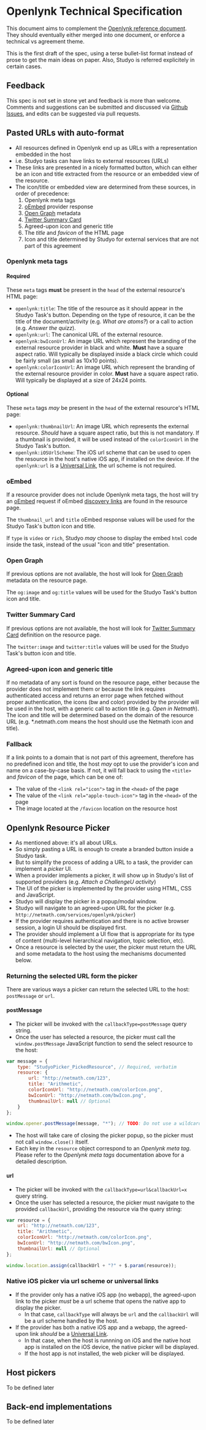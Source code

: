 # Openlynk Technical Specification

This document aims to complement the [Openlynk reference document](https://docs.google.com/document/d/1eoX1TJfKU9gGaS7c8_BNc7bdBoHmqdwM7osnl806Va0/edit?usp=sharing). They should eventually either merged into one document, or enforce a technical vs agreement theme.

This is the first draft of the spec, using a terse bullet-list format instead of prose to get the main ideas on paper. Also, Studyo is referred explicitely in certain cases.

## Feedback

This spec is not set in stone yet and feedback is more than welcome. Comments and suggestions can be submitted and discussed via [Github Issues](https://github.com/Studyo/openlynk/issues), and edits can be suggested via pull requests.

## Pasted URLs with auto-format

* All resources defined in Openlynk end up as URLs with a representation embedded in the host
* i.e. Studyo tasks can have links to external resources (URLs)
* These links are presented in a nicely formatted button, which can either be an icon and title extracted from the resource or an embedded view of the resource.
* The icon/title or embedded view are determined from these sources, in order of precedence:
    1. Openlynk meta tags
    2. [oEmbed](http://oembed.com) provider response
    3. [Open Graph](http://ogp.me) metadata
    4. [Twitter Summary Card](https://dev.twitter.com/cards/types/summary)
    5. Agreed-upon icon and generic title
    6. The _title_ and _favicon_ of the HTML page
    7. Icon and title determined by Studyo for external services that are not part of this agreement

### Openlynk meta tags

#### Required

These `meta` tags **must** be present in the `head` of the external resource's HTML page:

* `openlynk:title`: The title of the resource as it should appear in the Studyo Task's button. Depending on the type of resource, it can be the title of the document/activity (e.g. _What are atoms?_) or a call to action (e.g. _Answer the quizz_).
* `openlynk:url`: The canonical URL of the external resource.
* `openlynk:bwIconUrl`: An image URL which represent the branding of the external resource provider in black and white. **Must** have a square aspect ratio. Will typically be displayed inside a black circle which could be fairly small (as small as 10x10 points).
* `openlynk:colorIconUrl`: An image URL which represent the branding of the external resource provider in color. **Must** have a square aspect ratio. Will typically be displayed at a size of 24x24 points.

#### Optional

These `meta` tags _may_ be present in the `head` of the external resource's HTML page:

* `openlynk:thumbnailUrl`: An image URL which represents the external resource. _Should_ have a square aspect ratio, but this is not mandatory. If a thumbnail is provided, it will be used instead of the `colorIconUrl` in the Studyo Task's button.
* `openlynk:iOSUrlScheme`: The iOS url scheme that can be used to open the resource in the host's native iOS app, if installed on the device. If the `openlynk:url` is a [Universal Link](https://developer.apple.com/library/ios/documentation/General/Conceptual/AppSearch/UniversalLinks.html#//apple_ref/doc/uid/TP40016308-CH12), the url scheme is not required.

### oEmbed

If a resource provider does not include Openlynk meta tags, the host will try an [oEmbed](http://oembed.com) request if oEmbed [discovery links](http://oembed.com/#section4) are found in the resource page.

The `thumbnail_url` and `title` oEmbed response values will be used for the Studyo Task's button icon and title.

If `type` is `video` or `rich`, Studyo _may_ choose to display the embed `html` code inside the task, instead of the usual "icon and title" presentation.

### Open Graph

If previous options are not available, the host will look for [Open Graph](http://ogp.me) metadata on the resource page.

The `og:image` and `og:title` values will be used for the Studyo Task's button icon and title.

### Twitter Summary Card

If previous options are not available, the host will look for [Twitter Summary Card](https://dev.twitter.com/cards/types/summary) definition on the resource page.

The `twitter:image` and `twitter:title` values will be used for the Studyo Task's button icon and title.

### Agreed-upon icon and generic title

If no metadata of any sort is found on the resource page, either because the provider does not implement them or because the link requires authenticated access and returns an error page when fetched without proper authentication, the icons (bw and color) provided by the provider will be used in the host, with a generic call to action title (e.g. _Open in Netmath_). The icon and title will be determined based on the domain of the resource URL (e.g. *.netmath.com means the host should use the Netmath icon and title).

### Fallback

If a link points to a domain that is not part of this agreement, therefore has no predefined icon and title, the host _may_ opt to use the provider's icon and name on a case-by-case basis. If not, it will fall back to using the `<title>` and _favicon_ of the page, which can be one of:

* The value of the `<link rel="icon">` tag in the `<head>` of the page
* The value of the `<link rel="apple-touch-icon">` tag in the `<head>` of the page
* The image located at the `/favicon` location on the resource host

## Openlynk Resource Picker

* As mentioned above: it's all about URLs.
* So simply pasting a URL is enough to create a branded button inside a Studyo task.
* But to simplify the process of adding a URL to a task, the provider can implement a _picker_ UI.
* When a provider implements a picker, it will show up in Studyo's list of supported providers (e.g. _Attach a ChallengeU activity_)
* The UI of the picker is implemented by the provider using HTML, CSS and JavaScript.
* Studyo will display the picker in a popup/modal window.
* Studyo will navigate to an agreed-upon URL for the picker (e.g. `http://netmath.com/services/openlynk/picker`)
* If the provider requires authentication and there is no active browser session, a login UI should be displayed first.
* The provider should implement a UI flow that is appropriate for its type of content (multi-level hierarchical navigation, topic selection, etc).
* Once a resource is selected by the user, the picker must return the URL and some metadata to the host using the mechanisms documented below.

### Returning the selected URL form the picker

There are various ways a picker can return the selected URL to the host: `postMessage` or `url`.

#### postMessage

* The picker will be invoked with the `callbackType=postMessage` query string.
* Once the user has selected a resource, the picker must call the `window.postMessage` JavaScript function to send the select resource to the host:

```javascript
var message = {
    type: "StudyoPicker_PickedResource", // Required, verbatim
    resource: {
        url: "http://netmath.com/123",
        title: "Arithmetic",
        colorIconUrl: "http://netmath.com/colorIcon.png",
        bwIconUrl: "http://netmath.com/bwIcon.png",
        thumbnailUrl: null // Optional
    }
};

window.opener.postMessage(message, "*"); // TODO: Do not use a wildcard target origin
```

* The host will take care of closing the picker popup, so the picker must not call `window.close()` itself.
* Each key in the `resource` object correspond to an _Openlynk meta tag_. Please refer to the _Openlynk meta tags_ documentation above for a detailed description.

#### url

* The picker will be invoked with the `callbackType=url&callbackUrl=x` query string.
* Once the user has selected a resource, the picker must navigate to the provided `callbackUrl`, providing the resource via the query string:

```javascript
var resource = {
    url: "http://netmath.com/123",
    title: "Arithmetic",
    colorIconUrl: "http://netmath.com/colorIcon.png",
    bwIconUrl: "http://netmath.com/bwIcon.png",
    thumbnailUrl: null // Optional
};

window.location.assign(callbackUrl + "?" + $.param(resource));
```

### Native iOS picker via url scheme or universal links

* If the provider only has a native iOS app (no webapp), the agreed-upon link to the picker _must_ be a url scheme that opens the native app to display the picker. 
    * In that case, `callbackType` will always be `url` and the `callbackUrl` will be a url scheme handled by the host.
* If the provider has both a native iOS app and a webapp, the agreed-upon link _should_ be a [Universal Link](https://developer.apple.com/library/ios/documentation/General/Conceptual/AppSearch/UniversalLinks.html#//apple_ref/doc/uid/TP40016308-CH12).
    * In that case, when the host is runnning on iOS and the native host app is installed on the iOS device, the native picker will be displayed.
    * If the host app is not installed, the web picker will be displayed.

## Host pickers

To be defined later

## Back-end implementations

To be defined later
